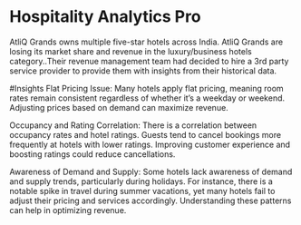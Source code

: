 # Hospitality Analytics Pro
AtliQ Grands owns multiple five-star hotels across India. AtliQ Grands are losing its market share and revenue in the luxury/business hotels category..Their revenue management team had decided to hire a 3rd party service provider to provide them with insights from their historical data.


#Insights
Flat Pricing Issue: Many hotels apply flat pricing, meaning room rates remain consistent regardless of whether it’s a weekday or weekend. Adjusting prices based on demand can maximize revenue.

Occupancy and Rating Correlation: There is a correlation between occupancy rates and hotel ratings. Guests tend to cancel bookings more frequently at hotels with lower ratings. Improving customer experience and boosting ratings could reduce cancellations.

Awareness of Demand and Supply: Some hotels lack awareness of demand and supply trends, particularly during holidays. For instance, there is a notable spike in travel during summer vacations, yet many hotels fail to adjust their pricing and services accordingly. Understanding these patterns can help in optimizing revenue.
